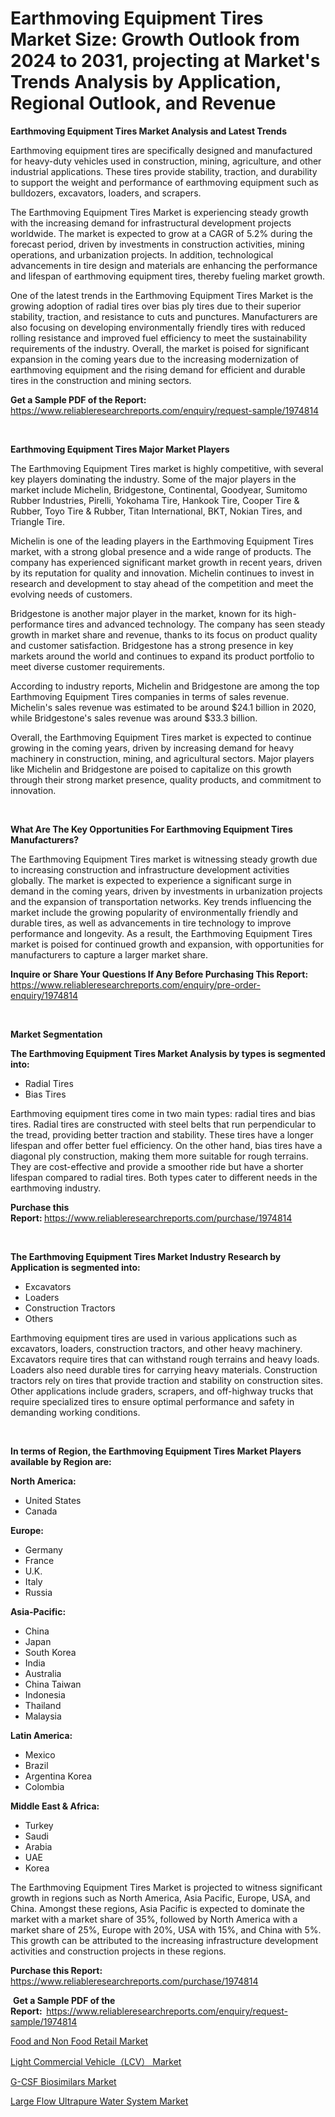 <p><h1>Earthmoving Equipment Tires Market Size: Growth Outlook from 2024 to 2031, projecting at Market's Trends Analysis by Application, Regional Outlook, and Revenue</h1></p><p><strong>Earthmoving Equipment Tires Market Analysis and Latest Trends</strong></p>
<p><p>Earthmoving equipment tires are specifically designed and manufactured for heavy-duty vehicles used in construction, mining, agriculture, and other industrial applications. These tires provide stability, traction, and durability to support the weight and performance of earthmoving equipment such as bulldozers, excavators, loaders, and scrapers.</p><p>The Earthmoving Equipment Tires Market is experiencing steady growth with the increasing demand for infrastructural development projects worldwide. The market is expected to grow at a CAGR of 5.2% during the forecast period, driven by investments in construction activities, mining operations, and urbanization projects. In addition, technological advancements in tire design and materials are enhancing the performance and lifespan of earthmoving equipment tires, thereby fueling market growth.</p><p>One of the latest trends in the Earthmoving Equipment Tires Market is the growing adoption of radial tires over bias ply tires due to their superior stability, traction, and resistance to cuts and punctures. Manufacturers are also focusing on developing environmentally friendly tires with reduced rolling resistance and improved fuel efficiency to meet the sustainability requirements of the industry. Overall, the market is poised for significant expansion in the coming years due to the increasing modernization of earthmoving equipment and the rising demand for efficient and durable tires in the construction and mining sectors.</p></p>
<p><strong>Get a Sample PDF of the Report:&nbsp;</strong> <a href="https://www.reliableresearchreports.com/enquiry/request-sample/1974814">https://www.reliableresearchreports.com/enquiry/request-sample/1974814</a></p>
<p>&nbsp;</p>
<p><strong>Earthmoving Equipment Tires Major Market Players</strong></p>
<p><p>The Earthmoving Equipment Tires market is highly competitive, with several key players dominating the industry. Some of the major players in the market include Michelin, Bridgestone, Continental, Goodyear, Sumitomo Rubber Industries, Pirelli, Yokohama Tire, Hankook Tire, Cooper Tire & Rubber, Toyo Tire & Rubber, Titan International, BKT, Nokian Tires, and Triangle Tire.</p><p>Michelin is one of the leading players in the Earthmoving Equipment Tires market, with a strong global presence and a wide range of products. The company has experienced significant market growth in recent years, driven by its reputation for quality and innovation. Michelin continues to invest in research and development to stay ahead of the competition and meet the evolving needs of customers.</p><p>Bridgestone is another major player in the market, known for its high-performance tires and advanced technology. The company has seen steady growth in market share and revenue, thanks to its focus on product quality and customer satisfaction. Bridgestone has a strong presence in key markets around the world and continues to expand its product portfolio to meet diverse customer requirements.</p><p>According to industry reports, Michelin and Bridgestone are among the top Earthmoving Equipment Tires companies in terms of sales revenue. Michelin's sales revenue was estimated to be around $24.1 billion in 2020, while Bridgestone's sales revenue was around $33.3 billion.</p><p>Overall, the Earthmoving Equipment Tires market is expected to continue growing in the coming years, driven by increasing demand for heavy machinery in construction, mining, and agricultural sectors. Major players like Michelin and Bridgestone are poised to capitalize on this growth through their strong market presence, quality products, and commitment to innovation.</p></p>
<p>&nbsp;</p>
<p><strong>What Are The Key Opportunities For Earthmoving Equipment Tires Manufacturers?</strong></p>
<p><p>The Earthmoving Equipment Tires market is witnessing steady growth due to increasing construction and infrastructure development activities globally. The market is expected to experience a significant surge in demand in the coming years, driven by investments in urbanization projects and the expansion of transportation networks. Key trends influencing the market include the growing popularity of environmentally friendly and durable tires, as well as advancements in tire technology to improve performance and longevity. As a result, the Earthmoving Equipment Tires market is poised for continued growth and expansion, with opportunities for manufacturers to capture a larger market share.</p></p>
<p><strong>Inquire or Share Your Questions If Any Before Purchasing This Report:</strong> <a href="https://www.reliableresearchreports.com/enquiry/pre-order-enquiry/1974814">https://www.reliableresearchreports.com/enquiry/pre-order-enquiry/1974814</a></p>
<p>&nbsp;</p>
<p><strong>Market Segmentation</strong></p>
<p><strong>The Earthmoving Equipment Tires Market Analysis by types is segmented into:</strong></p>
<p><ul><li>Radial Tires</li><li>Bias Tires</li></ul></p>
<p><p>Earthmoving equipment tires come in two main types: radial tires and bias tires. Radial tires are constructed with steel belts that run perpendicular to the tread, providing better traction and stability. These tires have a longer lifespan and offer better fuel efficiency. On the other hand, bias tires have a diagonal ply construction, making them more suitable for rough terrains. They are cost-effective and provide a smoother ride but have a shorter lifespan compared to radial tires. Both types cater to different needs in the earthmoving industry.</p></p>
<p><strong>Purchase this Report:&nbsp;</strong><a href="https://www.reliableresearchreports.com/purchase/1974814">https://www.reliableresearchreports.com/purchase/1974814</a></p>
<p>&nbsp;</p>
<p><strong>The Earthmoving Equipment Tires Market Industry Research by Application is segmented into:</strong></p>
<p><ul><li>Excavators</li><li>Loaders</li><li>Construction Tractors</li><li>Others</li></ul></p>
<p><p>Earthmoving equipment tires are used in various applications such as excavators, loaders, construction tractors, and other heavy machinery. Excavators require tires that can withstand rough terrains and heavy loads. Loaders also need durable tires for carrying heavy materials. Construction tractors rely on tires that provide traction and stability on construction sites. Other applications include graders, scrapers, and off-highway trucks that require specialized tires to ensure optimal performance and safety in demanding working conditions.</p></p>
<p>&nbsp;</p>
<p><strong>In terms of Region, the Earthmoving Equipment Tires Market Players available by Region are:</strong></p>
<p>
    <p> <strong> North America: </strong>
        <ul>
            <li>United States</li>
            <li>Canada</li>
        </ul>
        </p> 
    <p> <strong> Europe: </strong>
        <ul>
            <li>Germany</li>
            <li>France</li>
            <li>U.K.</li>
            <li>Italy</li>
            <li>Russia</li>
        </ul>
        </p> 
    <p> <strong> Asia-Pacific: </strong>
        <ul>
            <li>China</li>
            <li>Japan</li>
            <li>South Korea</li>
            <li>India</li>
            <li>Australia</li>
            <li>China Taiwan</li>
            <li>Indonesia</li>
            <li>Thailand</li>
            <li>Malaysia</li>
        </ul>
        </p> 
    <p> <strong> Latin America: </strong>
        <ul>
            <li>Mexico</li>
            <li>Brazil</li>
            <li>Argentina Korea</li>
            <li>Colombia</li>
        </ul>
        </p> 
    <p> <strong> Middle East & Africa: </strong>
        <ul>
            <li>Turkey</li>
            <li>Saudi</li>
            <li>Arabia</li>
            <li>UAE</li>
            <li>Korea</li>
        </ul>
    </p>
    </p>
<p><p>The Earthmoving Equipment Tires Market is projected to witness significant growth in regions such as North America, Asia Pacific, Europe, USA, and China. Amongst these regions, Asia Pacific is expected to dominate the market with a market share of 35%, followed by North America with a market share of 25%, Europe with 20%, USA with 15%, and China with 5%. This growth can be attributed to the increasing infrastructure development activities and construction projects in these regions.</p></p>
<p><strong>Purchase this Report: </strong><a href="https://www.reliableresearchreports.com/purchase/1974814">https://www.reliableresearchreports.com/purchase/1974814</a></p>
<p>&nbsp;<strong>Get a Sample PDF of the Report:&nbsp;&nbsp;</strong><a href="https://www.reliableresearchreports.com/enquiry/request-sample/1974814">https://www.reliableresearchreports.com/enquiry/request-sample/1974814</a></p>
<p><strong></strong></p>
<p><p><a href="https://view.publitas.com/reportprime-1/food-and-non-food-retail-market-size-growing-and-forecasted-for-period-from-2023-2030-and-provides-complete-market-analysis-of-this-market/">Food and Non Food Retail Market</a></p><p><a href="https://view.publitas.com/reportprime-1/light-commercial-vehicle-lcv-market-size-share-trends-analysis-report-by-application-regional-outlook-competitive-strategies-and-segment-forecasts-2023-2030/">Light Commercial Vehicle（LCV） Market</a></p><p><a href="https://view.publitas.com/reportprime-1/g-csf-biosimilars-market-with-the-goal-of-estimating-the-market-size-and-future-growth-potential-of-various-market-segments-based-on-component-applications-end-user-and-region/">G-CSF Biosimilars Market</a></p><p><a href="https://picayune-night-cbd.notion.site/Large-Flow-Ultrapure-Water-System-Market-Insights-Market-Players-and-Forecast-Till-2031-17f4bbb06bc7470789d6645964fc224f">Large Flow Ultrapure Water System Market</a></p></p>